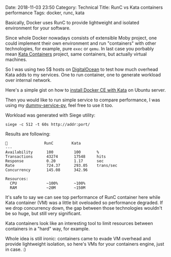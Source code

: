 Date: 2018-11-03 23:50
Category: Technical
Title: RunC vs Kata containers performance
Tags: docker, runc, kata

Basically, Docker uses RunC to provide lightweight and isolated environment for your software.

Since whole Docker nowadays consists of extensible Moby project, one could implement their own environment and run "containers" with other technologies, for example, pure `exec` or `qemu`. In last case you porbably mean [Kata Containers](https://katacontainers.io/) project, same containers, but actually virtual machines.

So I was using two 5$ hosts on [DigitalOcean](https://m.do.co/c/296358d8a9d3) to test how much overhead Kata adds to my services. One to run container, one to generate workload over internal network.

Here's a simple gist on how to [install Docker CE with Kata](https://gist.github.com/agrrh/f9a55ef5c2aed4178ca6a9f7b542f282) on Ubuntu server.

Then you would like to run simple service to compare performance, I was using my [dummy-service-py](https://hub.docker.com/r/agrrh/dummy-service-py/), feel free to use it too.

Workload was generated with Siege utility:

```
siege -c 512 -t 60s http://addr:port/
```

Results are following:

```
🐳                RunC        Kata
---
Availability      100         100       %
Transactions      43274       17548     hits
Response          0.20        1.17      sec
Rate              724.37      293.05    trans/sec
Concurrency       145.08      342.96

Resources:
  CPU             ~100%       ~100%
  RAM             ~20M        ~150M
```

It's safe to say we can see top performance of RunC container here while Kata container (VM) was a little bit oveloaded so performance degraded. If we drop concurrency down, the gap between those technologies wouldn't be so huge, but still very significant.

Kata containers look like an interesting tool to limit resources between containers in a "hard" way, for example.

Whole idea is still ironic: containers came to evade VM overhead and provide lightweight isolation, so here's VMs for your containers engine, just in case. :)
